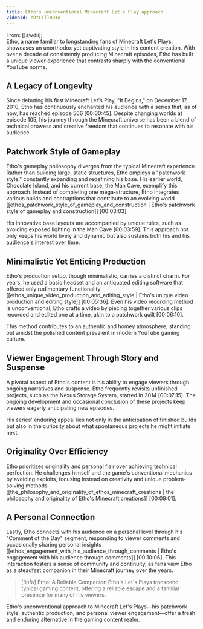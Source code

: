 ```yaml
---
title: Etho's unconventional Minecraft Let's Play approach
videoId: eDtLTllRQTo
---
```


From: [[awdii]] <br/> 
Etho, a name familiar to longstanding fans of Minecraft Let's Plays, showcases an unorthodox yet captivating style in his content creation. With over a decade of consistently producing Minecraft episodes, Etho has built a unique viewer experience that contrasts sharply with the conventional YouTube norms.

## A Legacy of Longevity

Since debuting his first Minecraft Let's Play, "It Begins," on December 17, 2010, Etho has continuously enchanted his audience with a series that, as of now, has reached episode 566 <a class="yt-timestamp" data-t="00:00:45">[00:00:45]</a>. Despite changing worlds at episode 105, his journey through the Minecraft universe has been a blend of technical prowess and creative freedom that continues to resonate with his audience.

## Patchwork Style of Gameplay

Etho's gameplay philosophy diverges from the typical Minecraft experience. Rather than building large, static structures, Etho employs a "patchwork style," constantly expanding and redefining his base. His earlier world, Chocolate Island, and his current base, the Man Cave, exemplify this approach. Instead of completing one mega-structure, Etho integrates various builds and contraptions that contribute to an evolving world [[ethos_patchwork_style_of_gameplay_and_construction | Etho's patchwork style of gameplay and construction]] <a class="yt-timestamp" data-t="00:03:03">[00:03:03]</a>.

His innovative base layouts are accompanied by unique rules, such as avoiding exposed lighting in the Man Cave <a class="yt-timestamp" data-t="00:03:59">[00:03:59]</a>. This approach not only keeps his world lively and dynamic but also sustains both his and his audience's interest over time.

## Minimalistic Yet Enticing Production

Etho's production setup, though minimalistic, carries a distinct charm. For years, he used a basic headset and an antiquated editing software that offered only rudimentary functionality [[ethos_unique_video_production_and_editing_style | Etho's unique video production and editing style]] <a class="yt-timestamp" data-t="00:05:36">[00:05:36]</a>. Even his video recording method is unconventional; Etho crafts a video by piecing together various clips recorded and edited one at a time, akin to a patchwork quilt <a class="yt-timestamp" data-t="00:06:10">[00:06:10]</a>.

This method contributes to an authentic and homey atmosphere, standing out amidst the polished content prevalent in modern YouTube gaming culture.

## Viewer Engagement Through Story and Suspense

A pivotal aspect of Etho's content is his ability to engage viewers through ongoing narratives and suspense. Etho frequently revisits unfinished projects, such as the Nexus Storage System, started in 2014 <a class="yt-timestamp" data-t="00:07:15">[00:07:15]</a>. The ongoing development and occasional conclusion of these projects keep viewers eagerly anticipating new episodes.

His series' enduring appeal lies not only in the anticipation of finished builds but also in the curiosity about what spontaneous projects he might initiate next.

## Originality Over Efficiency

Etho prioritizes originality and personal flair over achieving technical perfection. He challenges himself and the game's conventional mechanics by avoiding exploits, focusing instead on creativity and unique problem-solving methods [[the_philosophy_and_originality_of_ethos_minecraft_creations | the philosophy and originality of Etho's Minecraft creations]] <a class="yt-timestamp" data-t="00:09:01">[00:09:01]</a>.

## A Personal Connection

Lastly, Etho connects with his audience on a personal level through his "Comment of the Day" segment, responding to viewer comments and occasionally sharing personal insights [[ethos_engagement_with_his_audience_through_comments | Etho's engagement with his audience through comments]] <a class="yt-timestamp" data-t="00:10:06">[00:10:06]</a>. This interaction fosters a sense of community and continuity, as fans view Etho as a steadfast companion in their Minecraft journey over the years.

> [!info] Etho: A Reliable Companion
> Etho's Let's Plays transcend typical gaming content, offering a reliable escape and a familiar presence for many of his viewers.

Etho's unconventional approach to Minecraft Let's Plays—his patchwork style, authentic production, and personal viewer engagement—offer a fresh and enduring alternative in the gaming content realm.
